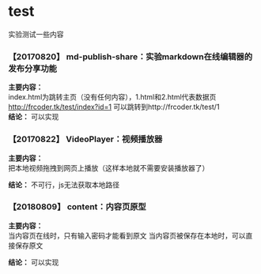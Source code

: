 # test
实验测试一些内容

### 【20170820】 md-publish-share：实验markdown在线编辑器的发布分享功能
__主要内容：__  
index.html为跳转主页（没有任何内容），1.html和2.html代表数据页  
http://frcoder.tk/test/index?id=1 可以跳转到http://frcoder.tk/test/1  
__结论：__ 可以实现


### 【20170822】 VideoPlayer：视频播放器
__主要内容：__  
把本地视频拖拽到网页上播放（这样本地就不需要安装播放器了）

__结论：__ 不可行，js无法获取本地路径


### 【20180809】 content：内容页原型
__主要内容：__  
当内容页在线时，只有输入密码才能看到原文
当内容页被保存在本地时，可以直接保存原文

__结论：__ 可以实现
